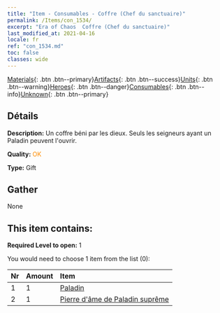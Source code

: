 ```yaml
---
title: "Item - Consumables - Coffre (Chef du sanctuaire)"
permalink: /Items/con_1534/
excerpt: "Era of Chaos  Coffre (Chef du sanctuaire)"
last_modified_at: 2021-04-16
locale: fr
ref: "con_1534.md"
toc: false
classes: wide
---
```

 [Materials](/fr/Items/){: .btn .btn--primary}[Artifacts](/fr/Items/Artifacts/){: .btn .btn--success}[Units](/fr/Items/Units/){: .btn .btn--warning}[Heroes](/fr/Items/Heroes/){: .btn .btn--danger}[Consumables](/fr/Items/Consumables/){: .btn .btn--info}[Unknown](/fr/Items/Unknown/){: .btn .btn--primary}

## Détails
 **Description:** Un coffre béni par les dieux. Seuls les seigneurs ayant un Paladin peuvent l'ouvrir.

 **Quality:** <span style="color: #FF8C00">OK</span>

 **Type:** Gift

## Gather

  None

## This item contains:

 **Required Level to open:** 1

 You would need to choose 1 item from the list (0):

  | Nr | Amount |     Item    |
  |:---|:-------|:------------|
  | 1 | 1 | [Paladin](/fr/Items/unt_197/) |  | 
  | 2 | 1 | [Pierre d'âme de Paladin suprême](/fr/Items/unt_289/) |  | 

